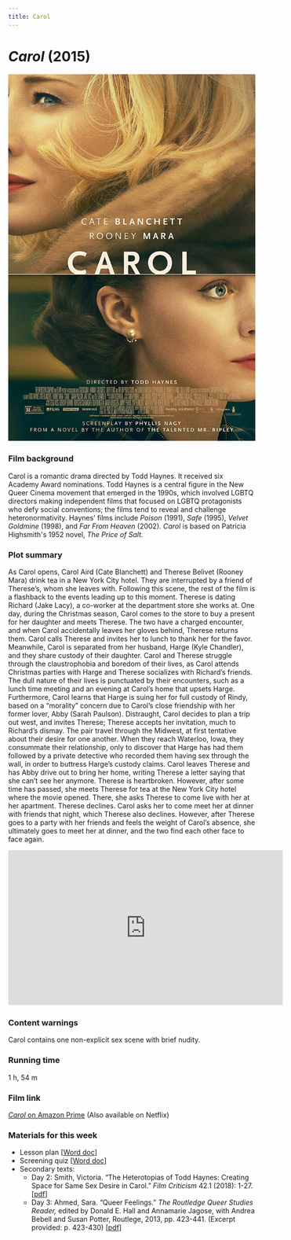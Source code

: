 ```yaml
---
title: Carol
---
```

# *Carol* (2015)

<a href="/modules/unit 2: drama/carol.jpg">
<img src="/modules/unit 2: drama/carol.jpg" class="poster">
</a>

### Film background
Carol is a romantic drama directed by Todd Haynes. It received six Academy Award nominations. Todd Haynes is a central figure in the New Queer Cinema movement that emerged in the 1990s, which involved LGBTQ directors making independent films that focused on LGBTQ protagonists who defy social conventions; the films tend to reveal and challenge heteronormativity. Haynes’ films include *Poison* (1991), *Safe* (1995), *Velvet Goldmine* (1998), and *Far From Heaven* (2002). *Carol* is based on Patricia Highsmith's 1952 novel, *The Price of Salt.*

### Plot summary
As Carol opens, Carol Aird (Cate Blanchett) and Therese Belivet (Rooney Mara) drink tea in a New York City hotel. They are interrupted by a friend of Therese’s, whom she leaves with. Following this scene, the rest of the film is a flashback to the events leading up to this moment. Therese is dating Richard (Jake Lacy), a co-worker at the department store she works at. One day, during the Christmas season, Carol comes to the store to buy a present for her daughter and meets Therese. The two have a charged encounter, and when Carol accidentally leaves her gloves behind, Therese returns them. Carol calls Therese and invites her to lunch to thank her for the favor. Meanwhile, Carol is separated from her husband, Harge (Kyle Chandler), and they share custody of their daughter. Carol and Therese struggle through the claustrophobia and boredom of their lives, as Carol attends Christmas parties with Harge and Therese socializes with Richard’s friends. The dull nature of their lives is punctuated by their encounters, such as a lunch time meeting and an evening at Carol’s home that upsets Harge. Furthermore, Carol learns that Harge is suing her for full custody of Rindy, based on a “morality” concern due to Carol’s close friendship with her former lover, Abby (Sarah Paulson). Distraught, Carol decides to plan a trip out west, and invites Therese; Therese accepts her invitation, much to Richard’s dismay. The pair travel through the Midwest, at first tentative about their desire for one another. When they reach Waterloo, Iowa, they consummate their relationship, only to discover that Harge has had them followed by a private detective who recorded them having sex through the wall, in order to buttress Harge’s custody claims. Carol leaves Therese and has Abby drive out to bring her home, writing Therese a letter saying that she can’t see her anymore. Therese is heartbroken. However, after some time has passed, she meets Therese for tea at the New York City hotel where the movie opened. There, she asks Therese to come live with her at her apartment. Therese declines. Carol asks her to come meet her at dinner with friends that night, which Therese also declines. However, after Therese goes to a party with her friends and feels the weight of Carol’s absence, she ultimately goes to meet her at dinner, and the two find each other face to face again.  

<div class="video-container">
<iframe width="560" height="315" src="https://www.youtube.com/embed/679wr31SXWk" frameborder="0" allow="accelerometer; autoplay; clipboard-write; encrypted-media; gyroscope; picture-in-picture" allowfullscreen></iframe>
</div>

### Content warnings
Carol contains one non-explicit sex scene with brief nudity.

### Running time
1 h, 54 m

### Film link
[*Carol* on Amazon Prime](https://www.amazon.com/Carol-Cate-Blanchett/dp/B01A9RC4RK) (Also available on Netflix)

### Materials for this week
*	Lesson plan [<a href="/modules/unit 2: drama/Carol LP.docx"  download>Word doc</a>]
* Screening quiz [<a href="/modules/unit 2: drama/Carol Screening Quiz.docx"  download>Word doc</a>]
*	Secondary texts:
    * Day 2: Smith, Victoria. “The Heterotopias of Todd Haynes: Creating Space for Same Sex Desire in Carol.” *Film Criticism* 42.1 (2018): 1-27. [<a href="/modules/unit 2: drama/The Heterotopias of Todd Haynes_ Creating Space for Same Sex Desire in Carol.pdf" download>pdf</a>]
    * Day 3: Ahmed, Sara. “Queer Feelings.” *The Routledge Queer Studies Reader,* edited by Donald E. Hall and Annamarie Jagose, with Andrea Bebell and Susan Potter, Routlege, 2013, pp. 423-441. (Excerpt provided: p. 423-430) [<a href="/modules/unit 2: drama/Sara Ahmed.pdf" download>pdf</a>]
